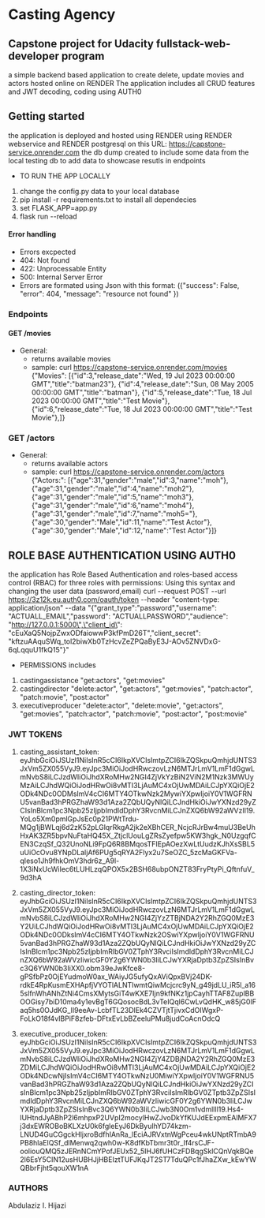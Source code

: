 # Casting Agency

## Capstone project for Udacity fullstack-web-developer program
a simple backend based application to create delete, update movies and actors
hosted online on RENDER
The application includes all CRUD features and JWT decoding, coding using AUTH0

##  Getting started

the application is deployed and hosted using RENDER using RENDER webservice and RENDER postgresql on this URL:
https://capstone-service.onrender.com
the db dump created to include some data from the local testing db to add data to showcase resutls in endpoints
- TO RUN THE APP LOCALLY
1. change the config.py data to your local database
2. pip install -r requirements.txt to install all dependecies
3. set FLASK_APP=app.py
4. flask run --reload

#### Error handling 
- Errors excpected 
- 404: Not found
- 422: Unprocessable Entity
- 500: Internal Server Error
- Errors are formated using Json with this format:
({"success": False,
 "error": 404,
 "message": "resource not found"
 })

### Endpoints

#### GET /movies
- General:  
    - returns available movies
    - sample: curl https://capstone-service.onrender.com/movies
{"Movies":
[{"id":3,"release_date":"Wed, 19 Jul 2023 00:00:00 GMT","title":"batman23"},
{"id":4,"release_date":"Sun, 08 May 2005 00:00:00 GMT","title":"batman"},
{"id":5,"release_date":"Tue, 18 Jul 2023 00:00:00 GMT","title":"Test Movie"},
{"id":6,"release_date":"Tue, 18 Jul 2023 00:00:00 GMT","title":"Test Movie"},]}


### GET /actors
- General:  
    - returns available actors
    - sample: curl https://capstone-service.onrender.com/actors
{"Actors:":
[{"age":31,"gender":"male","id":3,"name":"moh"},
{"age":31,"gender":"male","id":4,"name":"moh2"},{"age":31,"gender":"male","id":5,"name":"moh3"},
{"age":31,"gender":"male","id":6,"name":"moh4"},{"age":31,"gender":"male","id":7,"name":"moh5="},
{"age":30,"gender":"Male","id":11,"name":"Test Actor"},{"age":30,"gender":"Male","id":12,"name":"Test Actor"}]}    


## ROLE BASE AUTHENTICATION USING AUTH0
the application has Role Based Authentication and roles-based access control (RBAC) for three roles with permissions:
Using this syntax and changing the user data (password,email)
curl --request POST --url https://3z12k.eu.auth0.com/oauth/token 
--header "content-type: application/json" 
--data "{\"grant_type\":\"password\",\"username\": \"ACTUALL_EMAIL\",\"password\": \"ACTUALLPASSWORD\",\"audience\": \"http://127.0.0.1:5000\",\"client_id\": \"cEuXaQ5NojpZwxODfaiowwP3kfPmD26T\",\"client_secret\": \"kftzuAAquSWq_tol2biwXb0TzHcvZeZPQaByE3J-AOv5ZNVDxG-6qLqquU1fkQ15\"}"

- PERMISSIONS includes
1. castingassistance 
    "get:actors",
    "get:movies"
2. castingdirector
    "delete:actor",
    "get:actors",
    "get:movies",
    "patch:actor",
    "patch:movie",
    "post:actor"
3. executiveproducer
    "delete:actor",
    "delete:movie",
    "get:actors",
    "get:movies",
    "patch:actor",
    "patch:movie",
    "post:actor",
    "post:movie"

### JWT TOKENS
1. casting_assistant_token: 
eyJhbGciOiJSUzI1NiIsInR5cCI6IkpXVCIsImtpZCI6IkZQSkpuQmhjdUNTS3JxVm5ZX055VyJ9.eyJpc3MiOiJodHRwczovLzN6MTJrLmV1LmF1dGgwLmNvbS8iLCJzdWIiOiJhdXRoMHw2NGI4ZjVkYzBiN2ViN2M1Nzk3MWUyMzAiLCJhdWQiOiJodHRwOi8vMTI3LjAuMC4xOjUwMDAiLCJpYXQiOjE2ODk4NDc0ODMsImV4cCI6MTY4OTkwNzk2MywiYXpwIjoiY0V1WGFRNU5vanBad3hPRGZhaW93d1Aza2ZQbUQyNlQiLCJndHkiOiJwYXNzd29yZCIsInBlcm1pc3Npb25zIjpbImdldDphY3RvcnMiLCJnZXQ6bW92aWVzIl19.YoLo5Xm0pmlGpJsEc0p21PWtTrdu-MQg1jBWLqj6d2zK52pLGlqrRkgA2jk2eXBhCER_NcjcRJrBw4muU3BeUhHxAK3ZR5bpvNuFtaHQ45X_ZtjclUouLgZRsZyefpw5KW3hgk_N0UzgqfCEN3CzqSf_Q32UnoNLi9FpQ6R8BMqosTFIEpAOezXwLtUudzKJhXsSBL5uUiOcOvu8YNpDLaljAf6PUg5qRYA2Flyx2u7SeOZC_5zcMaGKFVa-qIeso1Jh9fhkOmV3hdr6z_A9l-1X3iNxUcWiIec6tLUHLzqQPOX5x2BSH68ubpONZT83FryPtyPi_QftnfuV_9d3hA

2. casting_director_token:
eyJhbGciOiJSUzI1NiIsInR5cCI6IkpXVCIsImtpZCI6IkZQSkpuQmhjdUNTS3JxVm5ZX055VyJ9.eyJpc3MiOiJodHRwczovLzN6MTJrLmV1LmF1dGgwLmNvbS8iLCJzdWIiOiJhdXRoMHw2NGI4ZjYzZTBjNDA2Y2RhZGQ0MzE3Y2UiLCJhdWQiOiJodHRwOi8vMTI3LjAuMC4xOjUwMDAiLCJpYXQiOjE2ODk4NDc0ODksImV4cCI6MTY4OTkwNzk2OSwiYXpwIjoiY0V1WGFRNU5vanBad3hPRGZhaW93d1Aza2ZQbUQyNlQiLCJndHkiOiJwYXNzd29yZCIsInBlcm1pc3Npb25zIjpbImRlbGV0ZTphY3RvciIsImdldDphY3RvcnMiLCJnZXQ6bW92aWVzIiwicGF0Y2g6YWN0b3IiLCJwYXRjaDptb3ZpZSIsInBvc3Q6YWN0b3IiXX0.obm39eJwKfce8-gPSfbPz0OjEYudmoW0ax_WAiyJG5ufyQxAViQpxBVj24DK-rdkE4RpKusmEXHApfjVYOTlALNTlwmtQiwMcjcrc9yN_g49jdLU_iR5l_a165slfnWhANhZtNi4CmsXMytsGiT4wKXE7Ijn9kfNKz1jpCayhTTAF8ZuplBBOOGisy7biD10ma4y1evBgT6GQosocBdL3vTeIQql6CwLvQdHK_w85jG0IFaq5hs0OJdKG_lI9eeAv-LcbfTL23DlEk4CZVTjtTjivxCdOIWgxP-FoLkO18f4vIBPiF8zfeb-DFtxEvLbBZeeluPMu8judCoAcnOdcQ

3. executive_producer_token:
eyJhbGciOiJSUzI1NiIsInR5cCI6IkpXVCIsImtpZCI6IkZQSkpuQmhjdUNTS3JxVm5ZX055VyJ9.eyJpc3MiOiJodHRwczovLzN6MTJrLmV1LmF1dGgwLmNvbS8iLCJzdWIiOiJhdXRoMHw2NGI4ZjY4ZDBjNDA2Y2RhZGQ0MzE3ZDMiLCJhdWQiOiJodHRwOi8vMTI3LjAuMC4xOjUwMDAiLCJpYXQiOjE2ODk4NDcwNjIsImV4cCI6MTY4OTkwNzU0MiwiYXpwIjoiY0V1WGFRNU5vanBad3hPRGZhaW93d1Aza2ZQbUQyNlQiLCJndHkiOiJwYXNzd29yZCIsInBlcm1pc3Npb25zIjpbImRlbGV0ZTphY3RvciIsImRlbGV0ZTptb3ZpZSIsImdldDphY3RvcnMiLCJnZXQ6bW92aWVzIiwicGF0Y2g6YWN0b3IiLCJwYXRjaDptb3ZpZSIsInBvc3Q6YWN0b3IiLCJwb3N0Om1vdmllIl19.Hs4-lUHtndJyABhP2l6mhpxP2UVpI2mocylHwZJvoDkYfKUJdEExpmEAlMFX7j3dxEWROBoBKLXzU0k6fgleEyJ6DkByulhYD74kzm-LNUD4GuCGgckHljxroBdfhIAnRa_lEciAJRVxtnWgPceu4wkUNptRTmbA9PB8hlaElQSf_dlMenwq2qwh0w-K8dfKbTbmr3t0r_If4rsCJF-ooliouQMQ5zJERnNCmYPofJEUx52_5IHJ6fUHCzFDBqgSklCQnVqkBQe2l6EsY5CIN12usHUBHJjHBEIztTUFJKqJT2ST7TduQPc1fJhaZXw_kEwYWQBbrFjht5qouXW1nA



### AUTHORS
Abdulaziz I. Hijazi